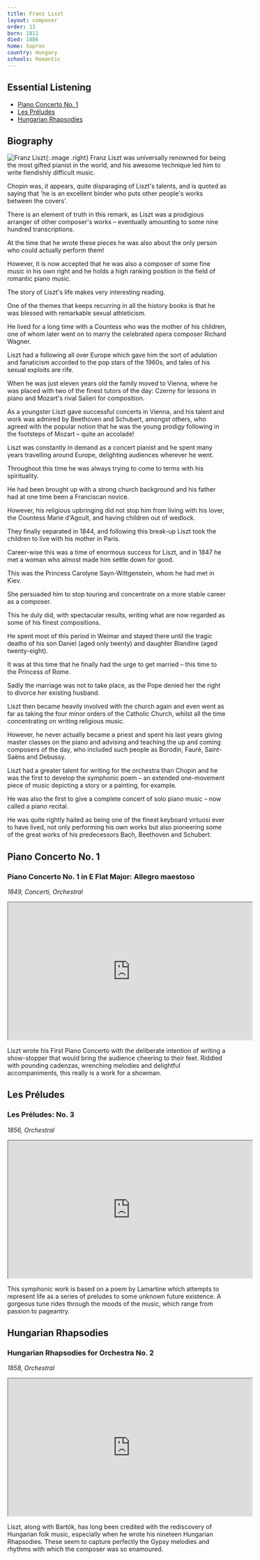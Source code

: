 ```yaml
---
title: Franz Liszt
layout: composer
order: 13
born: 1811
died: 1886
home: Sopron
country: Hungary
schools: Romantic
---
```


## Essential Listening

- [Piano Concerto No. 1](#piano-concerto-no-1)
- [Les Préludes](#les-préludes)
- [Hungarian Rhapsodies](#hungarian-rhapsodies)

## Biography

![Franz Liszt](/images/classical/13.jpg){:.image .right}
Franz Liszt was universally renowned for being the most gifted pianist in the world, and his awesome technique led him to write fiendishly difficult music.

Chopin was, it appears, quite disparaging of Liszt's talents, and is quoted as saying that 'he is an excellent binder who puts other people's works between the covers'.

There is an element of truth in this remark, as Liszt was a prodigious arranger of other composer's works – eventually amounting to some nine hundred transcriptions.

At the time that he wrote these pieces he was also about the only person who could actually perform them!

However, it is now accepted that he was also a composer of some fine music in his own right and he holds a high ranking position in the field of romantic piano music.

The story of Liszt's life makes very interesting reading.

One of the themes that keeps recurring in all the history books is that he was blessed with remarkable sexual athleticism.

He lived for a long time with a Countess who was the mother of his children, one of whom later went on to marry the celebrated opera composer Richard Wagner.

Liszt had a following all over Europe which gave him the sort of adulation and fanaticism accorded to the pop stars of the 1960s, and tales of his sexual exploits are rife.

When he was just eleven years old the family moved to Vienna, where he was placed with two of the finest tutors of the day: Czerny for lessons in piano and Mozart's rival Salieri for composition.

As a youngster Liszt gave successful concerts in Vienna, and his talent and work was admired by Beethoven and Schubert, amongst others, who agreed with the popular notion that he was the young prodigy following in the footsteps of Mozart – quite an accolade!

Liszt was constantly in demand as a concert pianist and he spent many years travelling around Europe, delighting audiences wherever he went.

Throughout this time he was always trying to come to terms with his spirituality.

He had been brought up with a strong church background and his father had at one time been a Franciscan novice.

However, his religious upbringing did not stop him from living with his lover, the Countess Marie d'Agoult, and having children out of wedlock.

They finally separated in 1844, and following this break-up Liszt took the children to live with his mother in Paris.

Career-wise this was a time of enormous success for Liszt, and in 1847 he met a woman who almost made him settle down for good.

This was the Princess Carolyne Sayn-Wittgenstein, whom he had met in Kiev.

She persuaded him to stop touring and concentrate on a more stable career as a composer.

This he duly did, with spectacular results, writing what are now regarded as some of his finest compositions.

He spent most of this period in Weimar and stayed there until the tragic deaths of his son Daniel (aged only twenty) and daughter Blandine (aged twenty-eight).

It was at this time that he finally had the urge to get married – this time to the Princess of Rome.

Sadly the marriage was not to take place, as the Pope denied her the right to divorce her existing husband.

Liszt then became heavily involved with the church again and even went as far as taking the four minor orders of the Catholic Church, whilst all the time concentrating on writing religious music.

However, he never actually became a priest and spent his last years giving master classes on the piano and advising and teaching the up and coming composers of the day, who included such people as Borodin, Fauré, Saint-Saëns and Debussy.

Liszt had a greater talent for writing for the orchestra than Chopin and he was the first to develop the symphonic poem – an extended one-movement piece of music depicting a story or a painting, for example.

He was also the first to give a complete concert of solo piano music – now called a piano recital.

He was quite rightly hailed as being one of the finest keyboard virtuosi ever to have lived, not only performing his own works but also pioneering some of the great works of his predecessors Bach, Beethoven and Schubert.

## Piano Concerto No. 1
### Piano Concerto No. 1 in E Flat Major: Allegro maestoso

_1849, Concerti, Orchestral_

<div class='video-container'><iframe width='560' height='315' src='https://www.youtube.com/embed/BvgqLIdqP1k'  allowfullscreen></iframe></div>

Liszt wrote his First Piano Concerto with the deliberate intention of writing a show-stopper that would bring the audience cheering to their feet.  Riddled with pounding cadenzas, wrenching melodies and delightful accompaniments, this really is a work for a showman.

## Les Préludes
### Les Préludes: No. 3

_1856, Orchestral_

<div class='video-container'><iframe width='560' height='315' src='https://www.youtube.com/embed/5j5zY-h7gOg'  allowfullscreen></iframe></div>

This symphonic work is based on a poem by Lamartine which attempts to represent life as a series of preludes to some unknown future existence. A gorgeous tune rides through the moods of the music, which range from passion to pageantry.

## Hungarian Rhapsodies
### Hungarian Rhapsodies for Orchestra No. 2

_1858, Orchestral_

<div class='video-container'><iframe width='560' height='315' src='https://www.youtube.com/embed/uNi-_0kqpdE'  allowfullscreen></iframe></div>

Liszt, along with Bartók, has long been credited with the rediscovery of Hungarian folk music, especially when he wrote his nineteen Hungarian Rhapsodies.  These seem to capture perfectly the Gypsy melodies and rhythms with which the composer was so enamoured.

